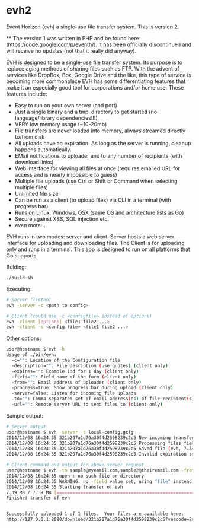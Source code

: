 evh2
====

Event Horizon (evh) a single-use file transfer system. This is version 2.

** The version 1 was written in PHP and be found here: (https://code.google.com/p/eventh/).  It has been officially discontinued and will receive no updates (not that it really did anyway).

EVH is designed to be a single-use file transfer system.  Its purpose is to replace aging methods of sharing files such as FTP.  With the advent of services like DropBox, Box, Google Drive and the like, this type of service is becoming more commonplace EVH has some differentiating features that make it an especially good tool for corporations and/or home use.  These features include:

* Easy to run on your own server (and port)
* Just a single binary and a tmpl directory to get started (no language/library dependencies!!!)
* VERY low memory usage (~10-20mb)
* File transfers are never loaded into memory, always streamed directly to/from disk
* All uploads have an expiration.  As long as the server is running, cleanup happens automatically.
* EMail notifications to uploader and to any number of recipients (with download links)
* Web interface for viewing all files at once (requires emailed URL for access and is nearly impossible to guess)
* Multiple file uploads (use Ctrl or Shift or Command when selecting multiple files)
* Unlimited file size
* Can be run as a client (to upload files) via CLI in a terminal (with progress bar)
* Runs on Linux, Windows, OSX (same OS and architecture lists as Go)
* Secure against XSS, SQL injection etc.
* even more....

EVH runs in two modes: server and client.  Server hosts a web server interface for uploading and downloading files.  The Client is for uploading only and runs in a terminal.  This app is designed to run on all platforms that Go supports.

Bulding:
```
./build.sh
```

Executing:
```Bash
# Server (listen)
evh -server -c <path to config>

# Client (could use -c <configfile> instead of options)
evh -client [options] <file1 file2 ...>
evh -client -c <config file> <file1 file2 ...>
```

Other options:
```Bash
user@hostname $ evh -h
Usage of ./bin/evh:
  -c="": Location of the Configuration file
  -description="": File desription (use quotes) (client only)
  -expires="": Example 1:d for 1 day (client only)
  -field="": Field name of the form (client only)
  -from="": Email address of uploader (client only)
  -progress=true: Show progress bar during upload (client only)
  -server=false: Listen for incoming file uploads
  -to="": Comma separated set of email address(es) of file recipient(s) (client only)
  -url="": Remote server URL to send files to (client only)
```

Sample output:
```Bash
# Server output
user@hostname $ evh -server -c local-config.gcfg
2014/12/08 16:24:35 321b207a1d76a30f4d2598239c2c5 New incoming transfer starting for 127.0.0.1:44400
2014/12/08 16:24:35 321b207a1d76a30f4d2598239c2c5 Processing files field: file
2014/12/08 16:24:35 321b207a1d76a30f4d2598239c2c5 Saved file (evh, 7.39 MB): assets/321b207a1d76a30f4d2598239c2c5/ZXZo
2014/12/08 16:24:35 321b207a1d76a30f4d2598239c2c5 Invalid expiration specified, using default of 1 day

# Client command and output for above server request
user@hostname $ evh -to sample@myemail.com,sample2@theiremail.com -from myself@me.org -description "Test upload" -url http://127.0.0.1:8080/upload/ evh
2014/12/08 16:24:35 open : no such file or directory
2014/12/08 16:24:35 WARNING: no -field value set, using "file" instead
2014/12/08 16:24:35 Starting transfer of evh
7.39 MB / 7.39 MB [=============================================================================] 100.00 % 554.02 MB/s 0
Finished transfer of evh


Successfully uploaded 1 of 1 files.  Your files are available here:
http://127.0.0.1:8080/download/321b207a1d76a30f4d2598239c2c5?vercode=2a71c29a76cb8d3a63c873
```
